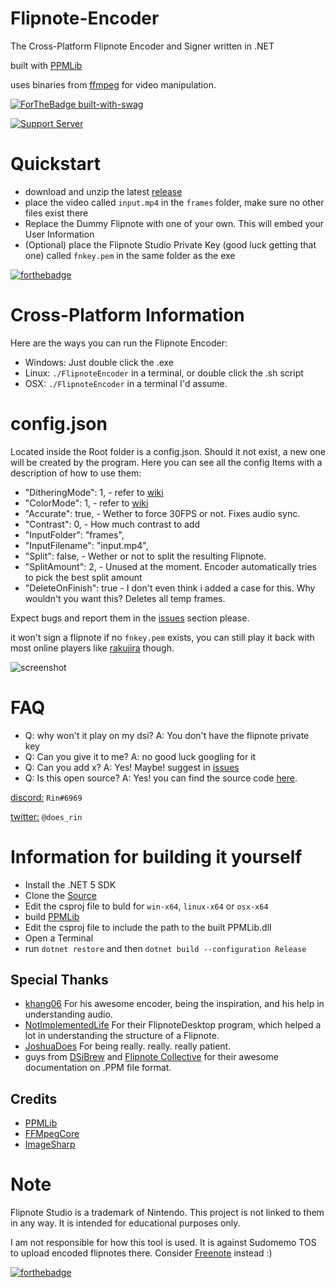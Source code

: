 # Flipnote-Encoder

The Cross-Platform Flipnote Encoder and Signer written in .NET

built with [PPMLib](https://github.com/miso-xyz/PPMLib)

uses binaries from [ffmpeg](https://ffmpeg.org) for video manipulation.

[![ForTheBadge built-with-swag](http://ForTheBadge.com/images/badges/built-with-swag.svg)](https://github.com/RinLovesYou) 

[![Support Server](https://img.shields.io/discord/815244291366453259.svg?label=Support_Server&logo=Discord&colorB=7289da&style=for-the-badge)](https://discord.gg/MBM9ZeAjna)

# Quickstart
* download and unzip the latest [release](https://github.com/RinLovesYou/Flipnote-Encoder/releases) 
* place the video called `input.mp4` in the `frames` folder, make sure no other files exist there
* Replace the Dummy Flipnote with one of your own. This will embed your User Information
* (Optional) place the Flipnote Studio Private Key (good luck getting that one) called `fnkey.pem` in the same folder as the exe

[![forthebadge](https://forthebadge.com/images/badges/powered-by-energy-drinks.svg)](https://forthebadge.com)

# Cross-Platform Information
Here are the ways you can run the Flipnote Encoder:

* Windows: Just double click the .exe
* Linux: `./FlipnoteEncoder` in a terminal, or double click the .sh script
* OSX: `./FlipnoteEncoder` in a terminal I'd assume.

# config.json
Located inside the Root folder is a config.json. Should it not exist, a new one will be created by the program.
Here you can see all the config Items with a description of how to use them:

  * "DitheringMode": 1, - refer to [wiki](https://github.com/RinLovesYou/Flipnote-Encoder/wiki/Dithering-Modes)
  * "ColorMode": 1, - refer to [wiki](https://github.com/RinLovesYou/Flipnote-Encoder/wiki/Color-Modes)
  * "Accurate": true, - Wether to force 30FPS or not. Fixes audio sync. 
  * "Contrast": 0, - How much contrast to add
  * "InputFolder": "frames",
  * "InputFilename": "input.mp4",
  * "Split": false, - Wether or not to split the resulting Flipnote.
  * "SplitAmount": 2, - Unused at the moment. Encoder automatically tries to pick the best split amount
  * "DeleteOnFinish": true - I don't even think i added a case for this. Why wouldn't you want this? Deletes all temp frames.

Expect bugs and report them in the [issues](https://github.com/RinLovesYou/Flipnote-Encoder/issues) section please.

it won't sign a flipnote if no `fnkey.pem` exists, you can still play it back with most online players like [rakujira](https://flipnote.rakujira.jp) though.

![screenshot](https://media.discordapp.net/attachments/738116823035150356/812439551930007582/unknown.png)

# FAQ
* Q: why won't it play on my dsi? A: You don't have the flipnote private key
* Q: Can you give it to me? A: no good luck googling for it
* Q: Can you add x? A: Yes! Maybe! suggest in [issues](https://github.com/RinLovesYou/Flipnote-Signer/issues)
* Q: Is this open source? A: Yes! you can find the source code [here](https://github.com/RinLovesYou/LinuxNote).

[discord:](https://discord.gg/MBM9ZeAjna) `Rin#6969`

[twitter:](https://twitter.com/does_rin) `@does_rin`

# Information for building it yourself
* Install the .NET 5 SDK
* Clone the [Source](https://github.com/RinLovesYou/LinuxNote)
* Edit the csproj file to buld for `win-x64`, `linux-x64` or `osx-x64`
* build [PPMLib](https://github.com/RinLovesYou/PPMLib)
* Edit the csproj file to include the path to the built PPMLib.dll
* Open a Terminal
* run `dotnet restore` and then `dotnet build --configuration Release`

## Special Thanks
* [khang06](https://github.com/khang06) For his awesome encoder, being the inspiration, and his help in understanding audio.
* [NotImplementedLife](https://github.com/NotImplementedLife) For their FlipnoteDesktop program, which helped a lot in understanding the structure of a Flipnote.
* [JoshuaDoes](https://github.com/joshuaDoes) For being really. really. really patient.
* guys from [DSiBrew](https://dsibrew.org/wiki/Main_Page) and [Flipnote Collective](https://github.com/Flipnote-Collective) for their awesome documentation on .PPM file format.

## Credits
* [PPMLib](https://github.com/miso-xyz/PPMLib)
* [FFMpegCore](https://github.com/rosenbjerg/FFMpegCore)
* [ImageSharp](https://github.com/SixLabors/ImageSharp)

# Note
Flipnote Studio is a trademark of Nintendo. This project is not linked to them in any way. It is intended for educational purposes only.

I am not responsible for how this tool is used. It is against Sudomemo TOS to upload encoded flipnotes there.
Consider [Freenote](https://discord.gg/jHAgKe2uJs) instead :)

[![forthebadge](https://forthebadge.com/images/badges/mom-made-pizza-rolls.svg)](https://forthebadge.com)
